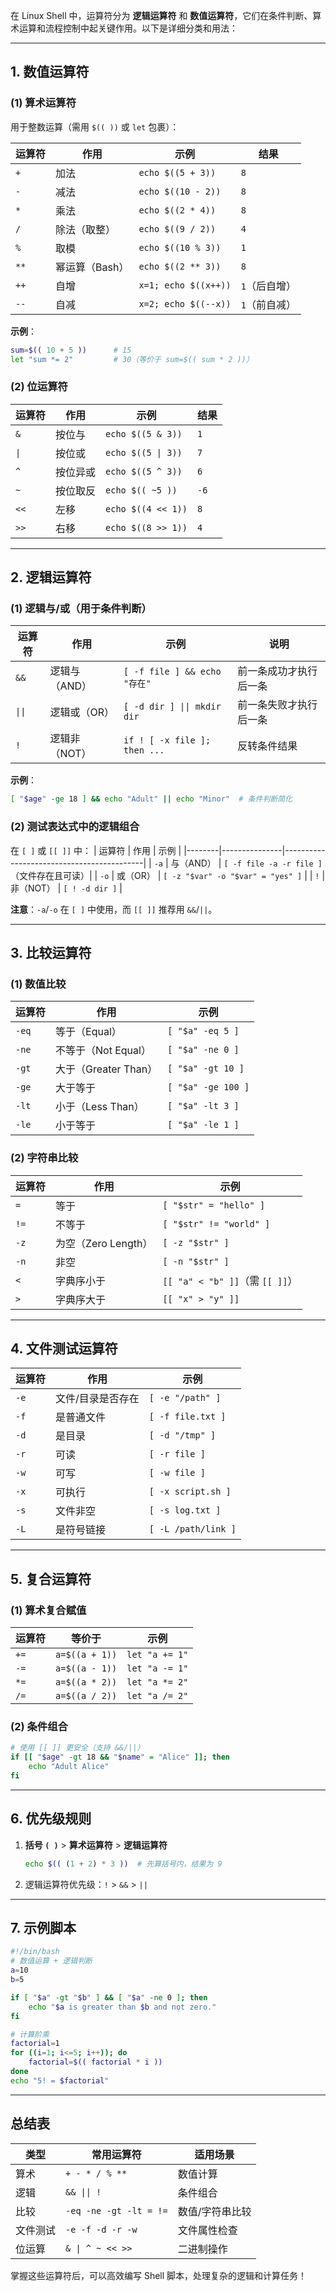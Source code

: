在 Linux Shell 中，运算符分为 **逻辑运算符** 和 **数值运算符**，它们在条件判断、算术运算和流程控制中起关键作用。以下是详细分类和用法：

---

## **1. 数值运算符**
### **(1) 算术运算符**
用于整数运算（需用 `$(( ))` 或 `let` 包裹）：

| 运算符 | 作用          | 示例                     | 结果          |
|--------|---------------|--------------------------|---------------|
| `+`    | 加法          | `echo $((5 + 3))`        | `8`           |
| `-`    | 减法          | `echo $((10 - 2))`       | `8`           |
| `*`    | 乘法          | `echo $((2 * 4))`        | `8`           |
| `/`    | 除法（取整）  | `echo $((9 / 2))`        | `4`           |
| `%`    | 取模          | `echo $((10 % 3))`       | `1`           |
| `**`   | 幂运算（Bash）| `echo $((2 ** 3))`       | `8`           |
| `++`   | 自增          | `x=1; echo $((x++))`     | `1`（后自增） |
| `--`   | 自减          | `x=2; echo $((--x))`     | `1`（前自减） |

**示例**：
```bash
sum=$(( 10 + 5 ))      # 15
let "sum *= 2"         # 30（等价于 sum=$(( sum * 2 ))）
```

### **(2) 位运算符**
| 运算符 | 作用          | 示例                     | 结果  |
|--------|---------------|--------------------------|-------|
| `&`    | 按位与        | `echo $((5 & 3))`        | `1`   |
| `\|`   | 按位或        | `echo $((5 \| 3))`       | `7`   |
| `^`    | 按位异或      | `echo $((5 ^ 3))`        | `6`   |
| `~`    | 按位取反      | `echo $(( ~5 ))`         | `-6`  |
| `<<`   | 左移          | `echo $((4 << 1))`       | `8`   |
| `>>`   | 右移          | `echo $((8 >> 1))`       | `4`   |

---

## **2. 逻辑运算符**
### **(1) 逻辑与/或（用于条件判断）**
| 运算符 | 作用                  | 示例                          | 说明                          |
|--------|-----------------------|-------------------------------|-------------------------------|
| `&&`   | 逻辑与（AND）         | `[ -f file ] && echo "存在"`  | 前一条成功才执行后一条        |
| `\|\|` | 逻辑或（OR）          | `[ -d dir ] \|\| mkdir dir`   | 前一条失败才执行后一条        |
| `!`    | 逻辑非（NOT）         | `if ! [ -x file ]; then ...`  | 反转条件结果                  |

**示例**：
```bash
[ "$age" -ge 18 ] && echo "Adult" || echo "Minor"  # 条件判断简化
```

### **(2) 测试表达式中的逻辑组合**
在 `[ ]` 或 `[[ ]]` 中：
| 运算符 | 作用          | 示例                                      |
|--------|---------------|-------------------------------------------|
| `-a`   | 与（AND）     | `[ -f file -a -r file ]`（文件存在且可读）|
| `-o`   | 或（OR）      | `[ -z "$var" -o "$var" = "yes" ]`        |
| `!`    | 非（NOT）     | `[ ! -d dir ]`                            |

**注意**：`-a`/`-o` 在 `[ ]` 中使用，而 `[[ ]]` 推荐用 `&&`/`||`。

---

## **3. 比较运算符**
### **(1) 数值比较**
| 运算符 | 作用                | 示例                     |
|--------|---------------------|--------------------------|
| `-eq`  | 等于（Equal）       | `[ "$a" -eq 5 ]`         |
| `-ne`  | 不等于（Not Equal） | `[ "$a" -ne 0 ]`         |
| `-gt`  | 大于（Greater Than）| `[ "$a" -gt 10 ]`        |
| `-ge`  | 大于等于            | `[ "$a" -ge 100 ]`       |
| `-lt`  | 小于（Less Than）   | `[ "$a" -lt 3 ]`         |
| `-le`  | 小于等于            | `[ "$a" -le 1 ]`         |

### **(2) 字符串比较**
| 运算符 | 作用                | 示例                          |
|--------|---------------------|-------------------------------|
| `=`    | 等于                | `[ "$str" = "hello" ]`        |
| `!=`   | 不等于              | `[ "$str" != "world" ]`       |
| `-z`   | 为空（Zero Length） | `[ -z "$str" ]`               |
| `-n`   | 非空                | `[ -n "$str" ]`               |
| `<`    | 字典序小于          | `[[ "a" < "b" ]]`（需 `[[ ]]`）|
| `>`    | 字典序大于          | `[[ "x" > "y" ]]`             |

---

## **4. 文件测试运算符**
| 运算符 | 作用                      | 示例                     |
|--------|---------------------------|--------------------------|
| `-e`   | 文件/目录是否存在         | `[ -e "/path" ]`         |
| `-f`   | 是普通文件                | `[ -f file.txt ]`        |
| `-d`   | 是目录                    | `[ -d "/tmp" ]`          |
| `-r`   | 可读                      | `[ -r file ]`            |
| `-w`   | 可写                      | `[ -w file ]`            |
| `-x`   | 可执行                    | `[ -x script.sh ]`       |
| `-s`   | 文件非空                  | `[ -s log.txt ]`         |
| `-L`   | 是符号链接                | `[ -L /path/link ]`      |

---

## **5. 复合运算符**
### **(1) 算术复合赋值**
| 运算符 | 等价于         | 示例             |
|--------|----------------|------------------|
| `+=`   | `a=$((a + 1))` | `let "a += 1"`   |
| `-=`   | `a=$((a - 1))` | `let "a -= 1"`   |
| `*=`   | `a=$((a * 2))` | `let "a *= 2"`   |
| `/=`   | `a=$((a / 2))` | `let "a /= 2"`   |

### **(2) 条件组合**
```bash
# 使用 [[ ]] 更安全（支持 &&/||）
if [[ "$age" -gt 18 && "$name" = "Alice" ]]; then
    echo "Adult Alice"
fi
```

---

## **6. 优先级规则**
1. **括号 `( )`** > **算术运算符** > **逻辑运算符**  
   ```bash
   echo $(( (1 + 2) * 3 ))  # 先算括号内，结果为 9
   ```
2. 逻辑运算符优先级：`!` > `&&` > `||`

---

## **7. 示例脚本**
```bash
#!/bin/bash
# 数值运算 + 逻辑判断
a=10
b=5

if [ "$a" -gt "$b" ] && [ "$a" -ne 0 ]; then
    echo "$a is greater than $b and not zero."
fi

# 计算阶乘
factorial=1
for ((i=1; i<=5; i++)); do
    factorial=$(( factorial * i ))
done
echo "5! = $factorial"
```

---

## **总结表**
| 类型       | 常用运算符                     | 适用场景                  |
|------------|--------------------------------|--------------------------|
| 算术       | `+ - * / % **`                | 数值计算                 |
| 逻辑       | `&& \|\| !`                   | 条件组合                 |
| 比较       | `-eq -ne -gt -lt = !=`        | 数值/字符串比较          |
| 文件测试   | `-e -f -d -r -w`              | 文件属性检查             |
| 位运算     | `& \| ^ ~ << >>`              | 二进制操作               |

掌握这些运算符后，可以高效编写 Shell 脚本，处理复杂的逻辑和计算任务！